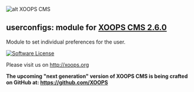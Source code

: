 ![alt XOOPS CMS](http://xoops.org/images/logoXoops4GithubRepository.png)
## userconfigs: module for [XOOPS CMS 2.6.0](https://github.com/XOOPS/XoopsCore)

Module to set individual preferences for the user.

[![Software License](https://img.shields.io/badge/license-GPL-brightgreen.svg?style=flat)](LICENSE) 

Please visit us on http://xoops.org

**The upcoming "next generation" version of XOOPS CMS is being crafted on GitHub at: https://github.com/XOOPS**
